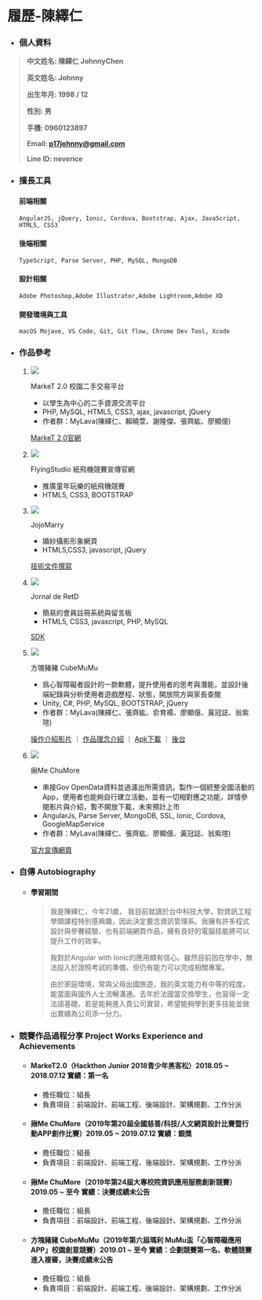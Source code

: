 # 履歷-陳繹仁

- ### **個人資料**

> **中文姓名: 陳繹仁 JohnnyChen**
>
> **英文姓名: Johnny**
>
> **出生年月: 1998 / 12**
>
> **性別: 男**
>
> **手機: 0960123897**
>
> **Email: p17johnny@gmail.com**
>
> **Line ID: neverice**
>


- ### 擅長工具

    #### 前端相關
    ```
    AngularJS, jQuery, Ionic, Cordova, Bootstrap, Ajax, JavaScript, HTML5, CSS3
    ```
    #### 後端相關
    ```
    TypeScript, Parse Server, PHP, MySQL, MongoDB
    ```
    #### 設計相關
    ```
    Adobe Photoshop,Adobe Illustrator,Adobe Lightroom,Adobe XD
    ```
    #### 開發環境與工具
    ```
    macOS Mojave, VS Code, Git, Git flow, Chrome Dev Tool, Xcode
    ```
  
- ### 作品參考

  1.
        ![](https://github.com/p17johnny/resume/raw/master/img/chugia.jpg)

        MarkeT 2.0 校園二手交易平台
        -  以學生為中心的二手資源交流平台 
        -  PHP, MySQL, HTML5, CSS3, ajax, javascript, jQuery
        -  作者群：MyLava(陳繹仁、賴曉萱、謝隆傑、張齊紘、廖顯億)

      [MarkeT 2.0官網](http://rensv.synology.me/market2_0/chugiamain/index.php)

  2. 
        ![](https://github.com/p17johnny/resume/raw/master/img/flyingstudio.jpg) 

        FlyingStudio 紙飛機競賽宣傳官網
        -  推廣童年玩樂的紙飛機競賽
        -  HTML5, CSS3, BOOTSTRAP

  3. 
        ![](https://github.com/p17johnny/resume/raw/master/img/jojo.jpg) 
        
        JojoMarry
        -  婚紗攝影形象網頁
        -  HTML5,CSS3, javascript, jQuery

     [技術文件撰寫](https://youtu.be/sTKdw8_kR4M)

  4. 
        ![](https://github.com/p17johnny/resume/raw/master/img/jnretd.jpg) 
        
        Jornal de RetD
        -  簡易的會員註冊系統與留言板
        -  HTML5, CSS3, javascript, PHP, MySQL

     [SDK](https://youtu.be/EyMuzKDEhYA)
  
  5. 
        ![](https://github.com/p17johnny/resume/raw/master/img/cubemumu.jpg) 
        
        方塊豬豬 CubeMuMu
        -  爲心智障礙者設計的一款軟體，提升使用者的思考與潛能，並設計後端紀錄與分析使用者遊戲歷程、狀態，開放院方與家長查閱
        -  Unity, C#, PHP, MySQL, BOOTSTRAP, jQuery
        -  作者群：MyLava(陳繹仁、張齊紘、俞育襦、廖顯億、黃冠誌、翁紫瑄)

     [操作介紹影片](https://youtu.be/g91Ds_5bnYU)
        ｜
     [作品理念介紹](https://youtu.be/4zMuve65g0U)
        ｜
     [Apk下載](https://drive.google.com/file/d/1nso1zXQqyFOaqmDqeiZVzffOmT6aTfoU/view?usp=sharing)
        ｜
     [後台](https://rensv.synology.me/MariaMumu/bk/index.php)

  6. 
        ![](https://github.com/p17johnny/resume/raw/master/img/chumore.jpg) 
        
        揪Me ChuMore
        -  串接Gov OpenData資料並過濾出所需資訊，製作一個統整全國活動的App，使用者也能夠自行建立活動，並有一切相對應之功能，詳情參閱影片與介紹，暫不開放下載，未來預計上市
        -  AngularJs, Parse Server, MongoDB, SSL, Ionic, Cordova, GoogleMapService
        -  作者群：MyLava(陳繹仁、張齊紘、廖顯億、黃冠誌、翁紫瑄)
        
     [官方宣傳網頁](http://rensv.synology.me:3000/)


- ### **自傳 Autobiography**

  - #### **學習期間**

    > 我是陳繹仁，今年21歲， 我目前就讀於台中科技大學，對資訊工程學類課程特別感興趣，因此決定要念資訊管理系。我擁有許多程式設計與參賽經驗，也有前端網頁作品，擁有良好的電腦技能將可以提升工作的效率。
    >
    >我對於Angular with Ionic的應用頗有信心。雖然目前因在學中，無法投入於證照考試的準備，但仍有能力可以完成相關專案。
    >
    >由於家庭環境，常與父母出國旅遊，我的英文能力有中等的程度，能當面與國外人士流暢溝通。去年於法國當交換學生，也習得一定法語基礎。若是能夠進入貴公司實習，希望能夠學到更多技能並做出實績為公司添一分力。
  
- ### **競賽作品過程分享 Project Works Experience and Achievements**

  - #### MarkeT2.0（Hackthon Junior 2018青少年黑客松）2018.05 ~ 2018.07.12 實績：第一名
    -  擔任職位：組長
    -  負責項目：前端設計、前端工程、後端設計、架構規劃、工作分派
    >
    > 
  - #### 揪Me ChuMore（2019年第20屆全國慈善/科技/人文網頁設計比賽暨行動APP創作比賽）2019.05 ~ 2019.07.12 實績：銀獎
    -  擔任職位：組長
    -  負責項目：前端設計、前端工程、後端設計、架構規劃、工作分派
    >
    > 

  - #### 揪Me ChuMore（2019年第24屆大專校院資訊應用服務創新競賽）2019.05 ~ 至今 實績：決賽成績未公告
    -  擔任職位：組長
    -  負責項目：前端設計、前端工程、後端設計、架構規劃、工作分派
    >
    > 

  - #### 方塊豬豬 CubeMuMu（2019年第六屆瑪利 MuMu盃「心智障礙應用 APP」校園創意競賽）2019.01 ~ 至今 實績：企劃競賽第一名、軟體競賽進入複審，決賽成績未公告
    -  擔任職位：組長
    -  負責項目：前端設計、前端工程、後端設計、架構規劃、工作分派
    >
    > 